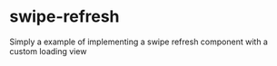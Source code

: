 # swipe-refresh
Simply a example of implementing a swipe refresh component with a custom loading view
